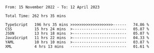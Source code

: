 <!-- <div align="center">
  
  ![](https://raw.githubusercontent.com/iaizawa0623/github-stats/master/generated/overview.svg#gh-dark-mode-only)
  ![](https://raw.githubusercontent.com/iaizawa0623/github-stats/master/generated/overview.svg#gh-light-mode-only)
  ![](https://raw.githubusercontent.com/iaizawa0623/github-stats/master/generated/languages.svg#gh-dark-mode-only)
  ![](https://raw.githubusercontent.com/iaizawa0623/github-stats/master/generated/languages.svg#gh-light-mode-only)

</div> -->


<!--
<a href="https://github.com/anuraghazra/github-readme-stats">
  <img src="https://github-readme-stats.vercel.app/api?username=iaizawa0623&show_icons=true&count_private=true&theme=dracula&line_height=40" />
  <img src="https://github-readme-stats.vercel.app/api/top-langs/?username=iaizawa0623&count_private=true&theme=dracula" />
</a>

***
-->

<!--START_SECTION:waka-->

```text
From: 15 November 2022 - To: 12 April 2023

Total Time: 262 hrs 35 mins

TypeScript   196 hrs 35 mins >>>>>>>>>>>>>>>>>>>------   74.86 %
CSS          15 hrs 24 mins  >------------------------   05.87 %
JSON         13 hrs 18 mins  >------------------------   05.07 %
JavaScript   11 hrs 22 mins  >------------------------   04.33 %
YAML         10 hrs 10 mins  >------------------------   03.87 %
XML          4 hrs 13 mins   -------------------------   01.61 %
```

<!--END_SECTION:waka-->

